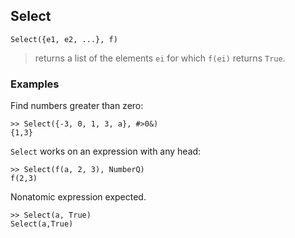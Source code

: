 ## Select

```
Select({e1, e2, ...}, f)
```
> returns a list of the elements `ei` for which `f(ei)` returns `True`.

### Examples

Find numbers greater than zero:
```
>> Select({-3, 0, 1, 3, a}, #>0&)
{1,3}
```

`Select` works on an expression with any head:
```
>> Select(f(a, 2, 3), NumberQ)
f(2,3)
```

Nonatomic expression expected.
```
>> Select(a, True) 
Select(a,True)
```